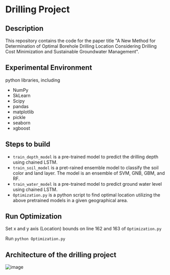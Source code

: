# Drilling Project


## Description
This repository contains the code for the paper title "A New Method for Determination of Optimal Borehole Drilling Location Considering Drilling Cost Minimization and
Sustainable Groundwater Management".

## Experimental Environment
python libraries, 
including 
- NumPy 
- SkLearn
- Scipy
- pandas
- matplotlib
- pickle
- seaborn
- xgboost

## Steps to build

- `train_depth_model` is a pre-trained model to predict the drilling depth using chained LSTM.
- `train_soil_model` is a pret-rained ensemble model to classify the soil color and land layer. The model is an ensemble of SVM, GNB, GBM, and RF.
- `train_water_model` is a pre-trained model to predict ground water level using chained LSTM. 
- `Optimization.py` is a python script to find optimal location utilizing the above pretrained models in a given geographical area.

## Run Optimization
 Set x and y axis (Location) bounds on line 162 and 163 of `Optimization.py`
 
 Run `python Optimization.py`

## Architecture of the drilling project
![image](https://user-images.githubusercontent.com/106262211/214262805-4aca910c-ee57-49df-87d3-97a842aaeef7.png)
